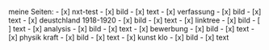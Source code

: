 meine Seiten:
    - [x] nxt-test
        - [x] bild
        - [x] text
    - [x] verfassung
        - [x] bild
        - [x] text
    - [x] deustchland 1918-1920
        - [x] bild
        - [x] text
    - [x] linktree
        - [x] bild
        - [ ] text
    - [x] analysis
        - [x] bild
        - [x] text
    - [x] bewerbung
        - [x] bild
        - [x] text
    - [x] physik kraft
        - [x] bild
        - [x] text
    - [x] kunst klo
        - [x] bild
        - [x] text